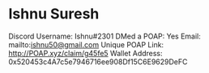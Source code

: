 # Ishnu Suresh

Discord Username: Ishnu#2301
DMed a POAP: Yes
Email: mailto:ishnu50@gmail.com
Unique POAP Link: http://POAP.xyz/claim/g45fe5
Wallet Address: 0x520453c4A7c5e7946716ee908Df15C6E9629DeFC